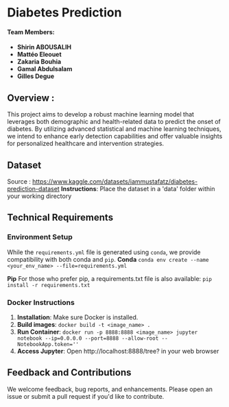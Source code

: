 # Diabetes Prediction

#### Team Members: 
- **Shirin ABOUSALIH** 
- **Mattéo Eleouet**
- **Zakaria Bouhia**
- **Gamal Abdulsalam**
- **Gilles Degue**


## Overview :
This project aims to develop a robust machine learning model that leverages both demographic and health-related data to predict the onset of diabetes. By utilizing advanced statistical and machine learning techniques, we intend to enhance early detection capabilities and offer valuable insights for personalized healthcare and intervention strategies.

## Dataset
Source : https://www.kaggle.com/datasets/iammustafatz/diabetes-prediction-dataset
**Instructions**: Place the dataset in a 'data' folder within your working directory

## Technical Requirements

### Environment Setup
While the `requirements.yml` file is generated using `conda`, we provide compatibility with both conda and `pip`.
**Conda**
```conda env create --name <your_env_name> --file=requirements.yml```

**Pip**
For those who prefer pip, a requirements.txt file is also available:
```pip install -r requirements.txt```

### Docker Instructions
1. **Installation**: Make sure Docker is installed.
2. **Build images**: ```docker build -t <image_name> .```
3. **Run Container**: ```docker run -p 8888:8888 <image_name> jupyter notebook --ip=0.0.0.0 --port=8888 --allow-root --NotebookApp.token=''```
4. **Access Jupyter**: Open http://localhost:8888/tree? in your web browser


## Feedback and Contributions
We welcome feedback, bug reports, and enhancements. Please open an issue or submit a pull request if you'd like to contribute.
